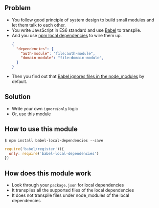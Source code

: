 ## Problem
- You follow good principle of system design to build small modules and let them talk to each other.
- You write JavsScript in ES6 standard and use [Babel] to transpile.
- And you use [npm local dependencies] to wire them up.
  ```json
  {
    "dependencies": {
      "auth-module": "file:auth-module",
      "domain-module": "file:domain-module",
    }
  }
  ```
- Then you find out that [Babel ignores files in the node_modules] by default.

## Solution
- Write your own `ignore`/`only` logic
- Or, use this module

## How to use this module

```
$ npm install babel-local-dependencies --save
```

```js
require('babel/register')({
  only: require('babel-local-dependencies')
})
```
## How does this module work
- Look through your `package.json` for local dependencies
- It transpiles all the supported files of the local dependencies
- It does not transpile files under node_modules of the local dependencies

[npm local dependencies]: https://docs.npmjs.com/files/package.json#local-paths
[Babel]: https://babeljs.io/
[Babel ignores files in the node_modules]: https://babeljs.io/docs/usage/require/#usage
